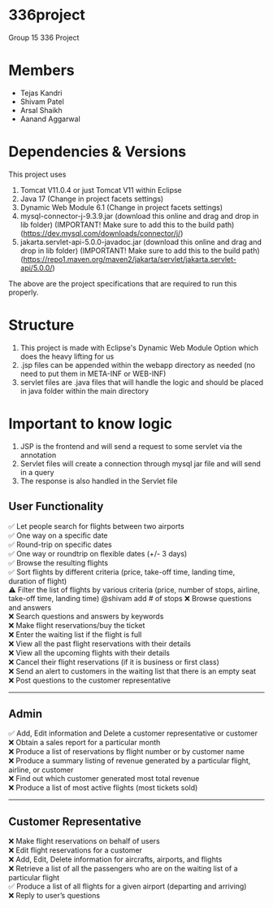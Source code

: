# 336project
Group 15 336 Project

# Members
- Tejas Kandri
- Shivam Patel
- Arsal Shaikh
- Aanand Aggarwal

# Dependencies & Versions

This project uses 
1. Tomcat V11.0.4 or just Tomcat V11 within Eclipse
2. Java 17 (Change in project facets settings)
3. Dynamic Web Module 6.1 (Change in project facets settings)
4. mysql-connector-j-9.3.9.jar (download this online and drag and drop in lib folder) (IMPORTANT! Make sure to add this to the build path) (https://dev.mysql.com/downloads/connector/j/)
5. jakarta.servlet-api-5.0.0-javadoc.jar (download this online and drag and drop in lib folder) (IMPORTANT! Make sure to add this to the build path) (https://repo1.maven.org/maven2/jakarta/servlet/jakarta.servlet-api/5.0.0/)

The above are the project specifications that are required to run this properly.

# Structure

1. This project is made with Eclipse's Dynamic Web Module Option which does the heavy lifting for us
2. .jsp files can be appended within the webapp directory as needed (no need to put them in META-INF or WEB-INF)
3. servlet files are .java files that will handle the logic and should be placed in java folder within the main directory

# Important to know logic

1. JSP is the frontend and will send a request to some servlet via the annotation
2. Servlet files will create a connection through mysql jar file and will send in a query
3. The response is also handled in the Servlet file

## User Functionality

✅ Let people search for flights between two airports  
✅ One way on a specific date  
✅ Round-trip on specific dates  
✅ One way or roundtrip on flexible dates (+/- 3 days)  
✅ Browse the resulting flights  
✅ Sort flights by different criteria (price, take-off time, landing time, duration of flight)  
⚠️ Filter the list of flights by various criteria (price, number of stops, airline, take-off time, landing time)  @shivam add # of stops
❌ Browse questions and answers  
❌ Search questions and answers by keywords  
❌ Make flight reservations/buy the ticket  
❌ Enter the waiting list if the flight is full  
❌ View all the past flight reservations with their details  
❌ View all the upcoming flights with their details  
❌ Cancel their flight reservations (if it is business or first class)  
❌ Send an alert to customers in the waiting list that there is an empty seat  
❌ Post questions to the customer representative  

---

## Admin

✅ Add, Edit information and Delete a customer representative or customer  
❌ Obtain a sales report for a particular month  
❌ Produce a list of reservations by flight number or by customer name  
❌ Produce a summary listing of revenue generated by a particular flight, airline, or customer  
❌ Find out which customer generated most total revenue  
❌ Produce a list of most active flights (most tickets sold)  

---

## Customer Representative

❌ Make flight reservations on behalf of users  
❌ Edit flight reservations for a customer  
❌ Add, Edit, Delete information for aircrafts, airports, and flights  
❌ Retrieve a list of all the passengers who are on the waiting list of a particular flight  
✅ Produce a list of all flights for a given airport (departing and arriving)  
❌ Reply to user’s questions  
